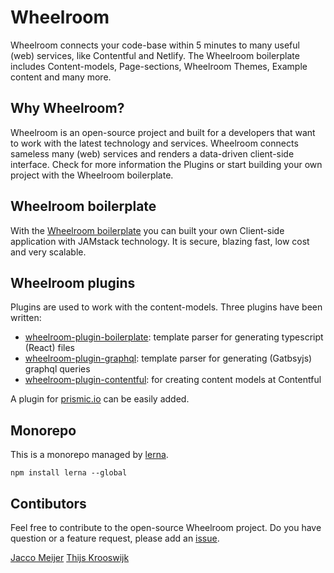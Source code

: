 # Wheelroom

Wheelroom connects your code-base within 5 minutes to many useful (web) services, like Contentful and Netlify.
The Wheelroom boilerplate includes Content-models, Page-sections, Wheelroom Themes, Example content and many more.

## Why Wheelroom?

Wheelroom is an open-source project and built for a developers that want to work with the latest technology and services. Wheelroom connects sameless many (web) services and renders a data-driven client-side interface. Check for more information the Plugins or start building your own project with the Wheelroom boilerplate.     

## Wheelroom boilerplate

With the [Wheelroom boilerplate](https://github.com/wheelroom/wheelroom/tree/master/packages/boilerplate) you can built your own Client-side application with JAMstack technology. It is secure, blazing fast, low cost and very scalable.

## Wheelroom plugins 

Plugins are used to work with the content-models. Three plugins have been written:

- [wheelroom-plugin-boilerplate](https://github.com/wheelroom/wheelroom/tree/master/packages/wheelroom-plugin-boilerplate): template parser for generating typescript (React) files
- [wheelroom-plugin-graphql](https://github.com/wheelroom/wheelroom/tree/master/packages/wheelroom-plugin-contentful): template parser for generating (Gatbsyjs) graphql queries
- [wheelroom-plugin-contentful](https://github.com/wheelroom/wheelroom/tree/master/packages/wheelroom-plugin-graphql): for creating content models at Contentful

A plugin for [prismic.io](https://www.prismic.io) can be easily added. 

## Monorepo

This is a monorepo managed by [lerna](https://www.npmjs.com/package/lerna).

```
npm install lerna --global
```

## Contibutors

Feel free to contribute to the open-source Wheelroom project. Do you have question or a feature request, please add an [issue](https://github.com/wheelroom/wheelroom/issues).

[Jacco Meijer](https://github.com/jaccomeijer)
[Thijs Krooswijk](https://github.com/thijskrooswijk)
